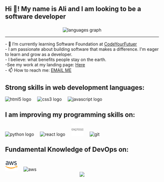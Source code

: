 
<h2 align="left">Hi 👋!  My name is Ali and I am looking to be a software developer</h2>

###

<div align="center">
<!-- <img src="https://github-readme-stats.vercel.app/api?username=AliQassab&hide_title=false&hide_rank=false&show_icons=true&include_all_commits=true&count_private=true&disable_animations=false&theme=dracula&locale=en&hide_border=false" height="250" alt="stats graph"  />  -->


 
  <img src="https://github-readme-stats.vercel.app/api/top-langs?username=AliQassab&locale=en&hide_title=false&layout=compact&card_width=320&langs_count=5&theme=dracula&hide_border=false" height="250" alt="languages graph"  />
  
</div>
<hr>
- 🌱 I’m currently learning Software Foundation at <a href="https://codeyourfuture.io/">CodeYourFutuer</a>
<br>
- I am passionate about building software that makes a difference. I'm eager to learn and grow as a developer.
<br>
- I believe: what benefits people stay on the earth.
<br>
-See my work at my landing page: <a href="https://aliqassab.github.io/Portfolio/">Here</a>
<br>
- 📫 How to reach me: <a
        href="mailto:alaahan80@icloud.com?subject=Your%20Subject&body=Your%20Message" >
        EMAIL ME
      </a>
<br>


<h2>Strong skills in web development languages:</h2>

<div align="left">
 <img src="https://cdn.jsdelivr.net/gh/devicons/devicon/icons/html5/html5-original.svg" height="30" alt="html5 logo"  />
  <img width="12" />
   <img src="https://cdn.jsdelivr.net/gh/devicons/devicon/icons/css3/css3-original.svg" height="30" alt="css3 logo"  />
  <img width="12" />
  <img src="https://cdn.jsdelivr.net/gh/devicons/devicon/icons/javascript/javascript-original.svg" height="30" alt="javascript logo"  />
  <img width="12" />

  <h2>I am  improving my programming skills on: </h2>
  
<div align="left">


  
  <img src="https://cdn.jsdelivr.net/gh/devicons/devicon/icons/python/python-original.svg" height="30" alt="python logo"  />
  <img width="12" />
   <img src="https://cdn.jsdelivr.net/gh/devicons/devicon/icons/react/react-original.svg" height="30" alt="react logo"  />
  <img width="12" />
  <img src="https://raw.githubusercontent.com/devicons/devicon/master/icons/express/express-original-wordmark.svg" alt="express" width="40" height="40" style="max-width: 100%;">
    <img width="12" />
  <img src="https://camo.githubusercontent.com/fcafa5ebc1f5f789ae7d012a3ecd8fe7bda49516591caf7c37698f764165d880/68747470733a2f2f7777772e766563746f726c6f676f2e7a6f6e652f6c6f676f732f6769742d73636d2f6769742d73636d2d69636f6e2e737667" alt="git" width="40" height="40" data-canonical-src="https://www.vectorlogo.zone/logos/git-scm/git-scm-icon.svg" style="max-width: 100%;">

</div>
  <h2>Fundamental Knowledge of DevOps on: </h2>
   <img src="https://raw.githubusercontent.com/devicons/devicon/master/icons/amazonwebservices/amazonwebservices-original-wordmark.svg" alt="aws" width="40" height="40" style="max-width: 100%;">
     <img width="12" />

<img  src="https://github.com/AliQassab/AliQassab/assets/22217494/48412150-34a6-4c9e-bbb4-858a26e7fabc" alt="aws" width="40" height="40" style="max-width: 100%;"/>









<div align="center">
  <img src="https://visitor-badge.laobi.icu/badge?page_id=AliQassab.AliQassab"  />
</div>

###






###
